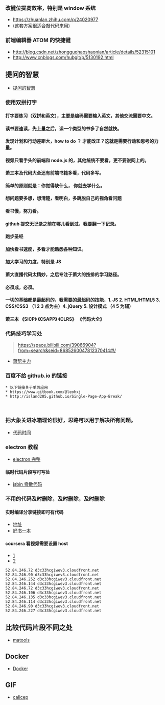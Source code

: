 ### 改键位提高效率，特别是 window 系统
* https://zhuanlan.zhihu.com/p/24020977
* (这套方案很适合敲代码来用)
### 前端编辑器 ATOM 的快捷键
*  http://blog.csdn.net/zhongguohaoshaonian/article/details/52315101
*  http://www.cnblogs.com/hubgit/p/5130192.html
## 提问的智慧
* [提问的智慧](https://github.com/FredWe/How-To-Ask-Questions-The-Smart-Way/blob/master/README-zh_CN.md)
### 使用双拼打字
#### 打字要练习（双拼和英文），主要是编码需要输入英文，其他交流需要中文。
#### 读书要速读，先上量之后，读一个类型的书多了自然就快。
#### 发现计划和行动差距大，how to do ？ 才能改正？这就是需要行动和思考的力量。
#### 视频只看手头的前端和 node.js 的，其他统统不要看，更不要说网上的。
#### 萧三本及代码大全还有前端书籍多看，代码多写。
#### 简单的原则就是：你觉得缺什么， 你就去学什么。
#### 想问题要多想，想清楚，看明白，多跳脱自己的视角看问题
#### 看书慢，努力看。
#### github 提交无记录之前在哪儿看到过，我要翻一下记录。
#### 跑步圣经
#### 加快看书速度，多看才能熟悉各种知识。
#### 加大学习的力度，特别是 JS
#### 萧大直播代码太精妙，之后专注于萧大的按排的学习路径。
#### 必须成，必须。
#### 一切的基础都是最起码的，我需要的最起码的技能，1. JS 2. HTML/HTML5 3. CSS/CSS3 （1 2 3 点为主）4. jQuery 5. 设计模式 （4 5 为辅）
#### 萧三本 《SICP》 《CSAPP》 《CLRS》 《代码大全》
### 代码技巧学习处
>https://space.bilibili.com/39066904?from=search&seid=8685260047812370414#!/

* [萧帮主力](https://bigc.cc/#book)

### 百度不给 github.io 的链接
    * 以下链接关于单页应用
    * https://www.gitbook.com/@leohxj
    * http://island205.github.io/Single-Page-App-Break/
    
### 把大象关进冰箱理论很好，思路可以用于解决所有问题。
* [代码时间](http://codetimecn.com/)

### electron 教程
* [electron 完整](https://www.kancloud.cn/winu/electron#/catalog)

#### 临时代码片段写可写处
* [jsbin 零散代码](http://jsbin.com)

### 不用的代码及时删除，及时删除，及时删除

#### 实时编译分享链接即可有代码
* [地址](http://jsbin.com)
* [好书一本](http://icodeit.org/)

#### coursera 看视频需要设置 host
* [1](https://www.baidu.com/link?url=NPbUm540jD4HPWSR4xIdYuLUCFTVuhVdgUIbUIgmXSWG4LzLW06yB-b6Rnfz4cQDAspdfJ_06cBxDs70iB8ZNNo4lUnsoKC1HEX_oB7537S&amp;amp;wd=&amp;amp;eqid=f62ce1dc00006639000000035991028e)
* [2](https://www.baidu.com/link?url=yqzsGmYwNyZy2MKyPLCekrNOjQDXyOqcqqbaLPm6GvTXF23EnP6tp2I5QhMLErsR2MHKyu1wYJL8p_MYG2MmDilskML6cDcsmY3o96VPKyW&amp;amp;wd=&amp;amp;eqid=ab9cb8d90000b3ca00000003599104bb)
```
52.84.246.72 d3c33hcgiwev3.cloudfront.net
52.84.246.90 d3c33hcgiwev3.cloudfront.net
52.84.246.252 d3c33hcgiwev3.cloudfront.net
52.84.246.144 d3c33hcgiwev3.cloudfront.net
52.84.246.72 d3c33hcgiwev3.cloudfront.net
52.84.246.106 d3c33hcgiwev3.cloudfront.net
52.84.246.135 d3c33hcgiwev3.cloudfront.net
52.84.246.114 d3c33hcgiwev3.cloudfront.net
52.84.246.90 d3c33hcgiwev3.cloudfront.net
52.84.246.227 d3c33hcgiwev3.cloudfront.net
```
## 比较代码片段不同之处
* [matools](http://www.matools.com/compare)  

## Docker
* [Docker](https://yeasy.gitbooks.io/docker_practice/)

## GIF
* [calicep](https://www.cockos.com/calicep/)
